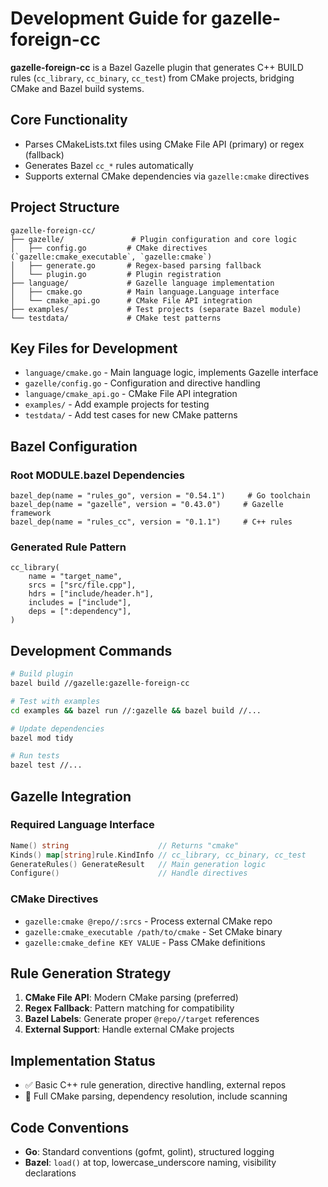 # Development Guide for gazelle-foreign-cc

**gazelle-foreign-cc** is a Bazel Gazelle plugin that generates C++ BUILD rules (`cc_library`, `cc_binary`, `cc_test`) from CMake projects, bridging CMake and Bazel build systems.

## Core Functionality
- Parses CMakeLists.txt files using CMake File API (primary) or regex (fallback)
- Generates Bazel `cc_*` rules automatically
- Supports external CMake dependencies via `gazelle:cmake` directives

## Project Structure
```
gazelle-foreign-cc/
├── gazelle/               # Plugin configuration and core logic
│   ├── config.go         # CMake directives (`gazelle:cmake_executable`, `gazelle:cmake`)
│   ├── generate.go       # Regex-based parsing fallback
│   └── plugin.go         # Plugin registration
├── language/             # Gazelle language implementation
│   ├── cmake.go          # Main language.Language interface
│   └── cmake_api.go      # CMake File API integration
├── examples/             # Test projects (separate Bazel module)
└── testdata/             # CMake test patterns
```

## Key Files for Development
- `language/cmake.go` - Main language logic, implements Gazelle interface
- `gazelle/config.go` - Configuration and directive handling
- `language/cmake_api.go` - CMake File API integration
- `examples/` - Add example projects for testing
- `testdata/` - Add test cases for new CMake patterns

## Bazel Configuration

### Root MODULE.bazel Dependencies
```starlark
bazel_dep(name = "rules_go", version = "0.54.1")     # Go toolchain
bazel_dep(name = "gazelle", version = "0.43.0")     # Gazelle framework  
bazel_dep(name = "rules_cc", version = "0.1.1")     # C++ rules
```

### Generated Rule Pattern
```starlark
cc_library(
    name = "target_name",
    srcs = ["src/file.cpp"],
    hdrs = ["include/header.h"],
    includes = ["include"],
    deps = [":dependency"],
)
```

## Development Commands
```bash
# Build plugin
bazel build //gazelle:gazelle-foreign-cc

# Test with examples
cd examples && bazel run //:gazelle && bazel build //...

# Update dependencies  
bazel mod tidy

# Run tests
bazel test //...
```

## Gazelle Integration

### Required Language Interface
```go
Name() string                    // Returns "cmake"
Kinds() map[string]rule.KindInfo // cc_library, cc_binary, cc_test
GenerateRules() GenerateResult   // Main generation logic
Configure()                      // Handle directives
```

### CMake Directives
- `gazelle:cmake @repo//:srcs` - Process external CMake repo
- `gazelle:cmake_executable /path/to/cmake` - Set CMake binary
- `gazelle:cmake_define KEY VALUE` - Pass CMake definitions

## Rule Generation Strategy
1. **CMake File API**: Modern CMake parsing (preferred)
2. **Regex Fallback**: Pattern matching for compatibility
3. **Bazel Labels**: Generate proper `@repo//target` references
4. **External Support**: Handle external CMake projects

## Implementation Status
- ✅ Basic C++ rule generation, directive handling, external repos
- 🚧 Full CMake parsing, dependency resolution, include scanning

## Code Conventions
- **Go**: Standard conventions (gofmt, golint), structured logging
- **Bazel**: `load()` at top, lowercase_underscore naming, visibility declarations